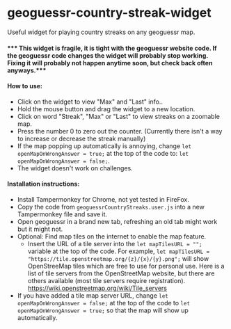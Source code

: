 # geoguessr-country-streak-widget
Useful widget for playing country streaks on any geoguessr map.

#### *** This widget is fragile, it is tight with the geoguessr website code. If the geoguessr code changes the widget will probably stop working. Fixing it will probably not happen anytime soon, but check back often anyways.***

#### How to use:
  - Click on the widget to view "Max" and "Last" info..
  - Hold the mouse button and drag the widget to a new location.
  - Click on word "Streak", "Max" or "Last" to view streaks on a zoomable map.
  - Press the number 0 to zero out the counter. (Currently there isn't
    a way to increase or decrease the streak manually)
  - If the map popping up automatically is annoying, change `let openMapOnWrongAnswer = true;`
    at the top of the code to: `let openMapOnWrongAnswer = false;`.
  - The widget doesn't work on challenges.

#### Installation instructions:
  - Install Tampermonkey for Chrome, not yet tested in FireFox.
  - Copy the code from `geoguessrCountryStreaks.user.js` into a new Tampermonkey file and save it.
  - Open geoguessr in a brand new tab, refreshing an old tab might work but it might not.
  - Optional: Find map tiles on the internet to enable the map feature.
    - Insert the URL of a tile server into the `let mapTilesURL = "";` variable at the top of the code.
      For example, `let mapTilesURL = "https://tile.openstreetmap.org/{z}/{x}/{y}.png";` will show
      OpenStreeMap tiles which are free to use for personal use. Here is a list of tile servers from
      the OpenStreetMap website, but there are others available (most tile servers require registration).
      https://wiki.openstreetmap.org/wiki/Tile_servers 
   - If you have added a tile map server URL, change `let openMapOnWrongAnswer = false;` at the top 
     of the code to `let openMapOnWrongAnswer = true;`  so that the map will show up automatically.
